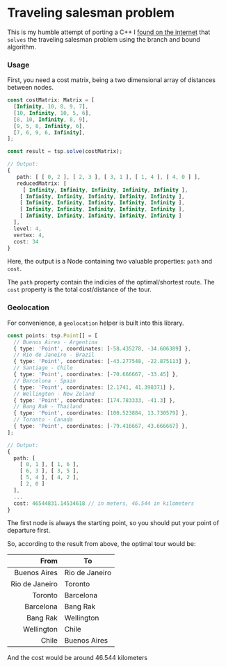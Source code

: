 # Traveling salesman problem

This is my humble attempt of porting a C++ I [found on the internet][1] that `solves` the traveling salesman problem using the branch and bound algorithm.

### Usage

First, you need a cost matrix, being a two dimensional array of distances between nodes.

```typescript
const costMatrix: Matrix = [
  [Infinity, 10, 8, 9, 7],
  [10, Infinity, 10, 5, 6],
  [8, 10, Infinity, 8, 9],
  [9, 5, 8, Infinity, 6],
  [7, 6, 9, 6, Infinity],
];

const result = tsp.solve(costMatrix);

// Output:
{
   path: [ [ 0, 2 ], [ 2, 3 ], [ 3, 1 ], [ 1, 4 ], [ 4, 0 ] ],
   reducedMatrix: [
     [ Infinity, Infinity, Infinity, Infinity, Infinity ],
    [ Infinity, Infinity, Infinity, Infinity, Infinity ],
    [ Infinity, Infinity, Infinity, Infinity, Infinity ],
    [ Infinity, Infinity, Infinity, Infinity, Infinity ],
    [ Infinity, Infinity, Infinity, Infinity, Infinity ]
  ],
  level: 4,
  vertex: 4,
  cost: 34
}
```

Here, the output is a Node containing two valuable properties: `path` and `cost`.

The `path` property contain the indicies of the optimal/shortest route. The `cost` property is the total cost/distance of the tour.

### Geolocation

For convenience, a `geolocation` helper is built into this library.

```typescript
const points: tsp.Point[] = [
  // Buenos Aires - Argentina
  { type: 'Point', coordinates: [-58.435278, -34.606389] },
  // Rio de Janeiro - Brazil
  { type: 'Point', coordinates: [-43.277548, -22.875113] },
  // Santiago - Chile
  { type: 'Point', coordinates: [-70.666667, -33.45] },
  // Barcelona - Spain
  { type: 'Point', coordinates: [2.1741, 41.398371] },
  // Wellington - New Zeland
  { type: 'Point', coordinates: [174.783333, -41.3] },
  // Bang Rak - Thailand
  { type: 'Point', coordinates: [100.523884, 13.730579] },
  // Toronto - Canada
  { type: 'Point', coordinates: [-79.416667, 43.666667] },
];

// Output:
{
  path: [
    [ 0, 1 ], [ 1, 6 ],
    [ 6, 3 ], [ 3, 5 ],
    [ 5, 4 ], [ 4, 2 ],
    [ 2, 0 ]
  ],
  ...
  cost: 46544831.14534618 // in meters, 46.544 in kilometers
}
```

The first node is always the starting point, so you should put your point of departure first.

So, according to the result from above, the optimal tour would be:

|           From | To             |
| -------------: | -------------- |
|   Buenos Aires | Rio de Janeiro |
| Rio de Janeiro | Toronto        |
|        Toronto | Barcelona      |
|      Barcelona | Bang Rak       |
|       Bang Rak | Wellington     |
|     Wellington | Chile          |
|          Chile | Buenos Aires   |

And the cost would be around 46.544 kilometers

[1]: https://www.techiedelight.com/travelling-salesman-problem-using-branch-and-bound/
